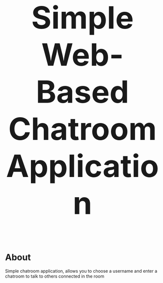 <p align="center" style="font-size: 100px; font-weight: bold">
    Simple Web-Based Chatroom Application
</p>

# About
Simple chatroom application, allows you to choose a username and enter a chatroom to talk to others connected in the room
